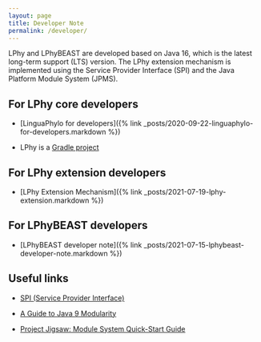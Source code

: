 ```yaml
---
layout: page
title: Developer Note
permalink: /developer/
---
```


LPhy and LPhyBEAST are developed based on Java 16,
which is the latest long-term support (LTS) version.
The LPhy extension mechanism is implemented using
the Service Provider Interface (SPI) and the Java Platform Module System (JPMS). 


## For LPhy core developers

* [LinguaPhylo for developers]({% link _posts/2020-09-22-linguaphylo-for-developers.markdown %})

* LPhy is a [Gradle project](https://github.com/LinguaPhylo/linguaPhylo/blob/master/DEV_NOTE.md)

## For LPhy extension developers

* [LPhy Extension Mechanism]({% link _posts/2021-07-19-lphy-extension.markdown %})

 
## For LPhyBEAST developers

* [LPhyBEAST developer note]({% link _posts/2021-07-15-lphybeast-developer-note.markdown %})


## Useful links

[//]: # (https://www.infoq.com/articles/java11-aware-service-module/)
* [SPI (Service Provider Interface)](https://www.baeldung.com/java-spi)

[//]: # (https://openjdk.java.net/jeps/261)
* [A Guide to Java 9 Modularity](https://www.baeldung.com/java-9-modularity)

* [Project Jigsaw: Module System Quick-Start Guide](https://openjdk.java.net/projects/jigsaw/quick-start)

